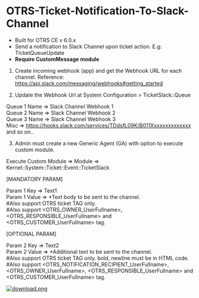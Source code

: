 # OTRS-Ticket-Notification-To-Slack-Channel
- Built for OTRS CE v 6.0.x
- Send a notification to Slack Channel upon ticket action. E.g: TicketQueueUpdate  
- **Require CustomMessage module**

1. Create incoming webhook (app) and get the Webhook URL for each channel. Reference: https://api.slack.com/messaging/webhooks#getting_started  

2. Update the Webhook Url at System Configuration > TicketSlack::Queue

Queue 1 Name => Slack Channel Webhook 1  
Queue 2 Name => Slack Channel Webhook 2  
Queue 3 Name => Slack Channel Webhook 3  
Misc => https://hooks.slack.com/services/TDdsfL09K/B011Xxxxxxxxxxxxxx  
and so on..

3. Admin must create a new Generic Agent (GA) with option to execute custom module.

Execute Custom Module => Module => Kernel::System::Ticket::Event::TicketSlack
	
[MANDATORY PARAM]

Param 1 Key => Text1  
Param 1 Value => *Text body to be sent to the channel.  
#Also support OTRS ticket TAG only.  
#Also support <OTRS_OWNER_UserFullname>, <OTRS_RESPONSIBLE_UserFullname> and <OTRS_CUSTOMER_UserFullname> tag.  
					 
[OPTIONAL PARAM]
	
Param 2 Key => Text2  
Param 2 Value => *Additional text to be sent to the channel.  
#Also support OTRS ticket TAG only. bold, newline must be in HTML code.  
#Also support <OTRS_NOTIFICATION_RECIPIENT_UserFullname>, <OTRS_OWNER_UserFullname>, <OTRS_RESPONSIBLE_UserFullname> and <OTRS_CUSTOMER_UserFullname> tag.


[![download.png](https://i.postimg.cc/KvPLgkSG/download.png)](https://postimg.cc/56tjht2T)

